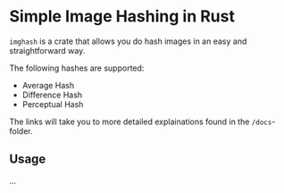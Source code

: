 # Simple Image Hashing in Rust

`imghash` is a crate that allows you do hash images in an easy and straightforward way.

The following hashes are supported:

* Average Hash
* Difference Hash
* Perceptual Hash

The links will take you to more detailed explainations found in the `/docs`-folder.

## Usage

...
